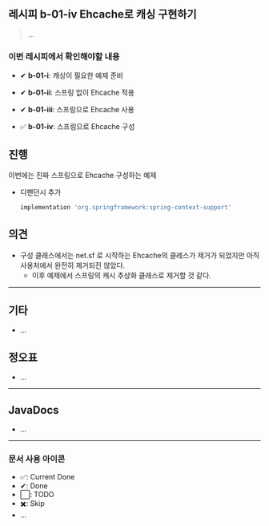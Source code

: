 ## 레시피 b-01-iv Ehcache로 캐싱 구현하기

> ...

### 이번 레시피에서 확인해야할  내용

* ✔ **b-01-i**:  캐싱이 필요한 예제 준비

* ✔ **b-01-ii**:  스프링 없이 Ehcache 적용 

* ✔ **b-01-iii**:  스프링으로 Ehcache 사용

* ✅ **b-01-iv**:  스프링으로 Ehcache 구성

  



## 진행

이번에는 진짜 스프링으로 Ehcache 구성하는 예제

* 디펜던시 추가

  ```groovy
  implementation 'org.springframework:spring-context-support'
  ```

  


## 의견

* 구성 클래스에서는 net.sf 로 시작하는 Ehcache의 클레스가 제거가 되었지만 아직 사용처에서 완전히 제거되진 않았다.
  * 이후 예제에서 스프링의 캐시 추상화 클래스로 제거할 것 같다.





---

## 기타

* ...

  

## 정오표

* ...
  


---

## JavaDocs

* ...



---

### 문서 사용 아이콘

* ✅: Current Done
* ✔: Done
* ⬜: TODO
* ✖️: Skip
* ...

